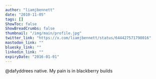 ```yaml
---
author: "liamjbennett"
date: "2010-11-05"
tags: []
ShowToc: false
ShowBreadCrumbs: false
thumbnail: "/img/main/profile.jpg"
twitter_link: "https://x.com/liamjbennett/status/644427571798016"
mastodon_link: ""
bluesky_link: ""
linkedin_link: ""
expiryDate: "2016-01-01"
---
```


@dafyddrees native. My pain is in blackberry builds

